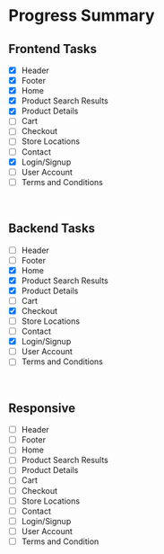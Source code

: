 # **Progress Summary**

## **Frontend Tasks**

- [x] Header
- [x] Footer
- [x] Home
- [x] Product Search Results
- [x] Product Details
- [ ] Cart
- [ ] Checkout
- [ ] Store Locations
- [ ] Contact
- [x] Login/Signup
- [ ] User Account
- [ ] Terms and Conditions

<br>

## **Backend Tasks**

- [ ] Header
- [ ] Footer
- [x] Home
- [x] Product Search Results
- [x] Product Details
- [ ] Cart
- [x] Checkout
- [ ] Store Locations
- [ ] Contact
- [x] Login/Signup
- [ ] User Account
- [ ] Terms and Conditions

<br>

## **Responsive**

- [ ] Header
- [ ] Footer
- [ ] Home
- [ ] Product Search Results
- [ ] Product Details
- [ ] Cart
- [ ] Checkout
- [ ] Store Locations
- [ ] Contact
- [ ] Login/Signup
- [ ] User Account
- [ ] Terms and Condition
